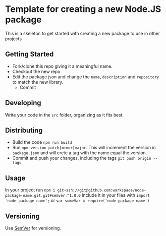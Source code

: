 # Template for creating a new Node.JS package

This is a skeleton to get started with creating a new package to use in other projects

## Getting Started

* Fork/clone this repo giving it a meaningful name.
* Checkout the new repo
* Edit the package json and change the `name`, `description` and `repository` to match the new library.
    - Commit

## Developing

Write your code in the `src` folder, organizing as it fits best.

## Distributing

* Build the code `npm run build`
* Run `npm version patch|minor|major`. This will increment the version in `package.json` and will crete a tag with the name equal the version.
* Commit and push your changes, including the tags `git push origin --tags`

## Usage

In your project run `npm i git+ssh://git@github.com:workspace/node-package-name.git.git#semver:^1.0.0`
Include it in your files with `import 'node-package-name';` or `var someVar = require('node-package-name')`

## Versioning

Use [SemVer](http://semver.org/) for versioning.
